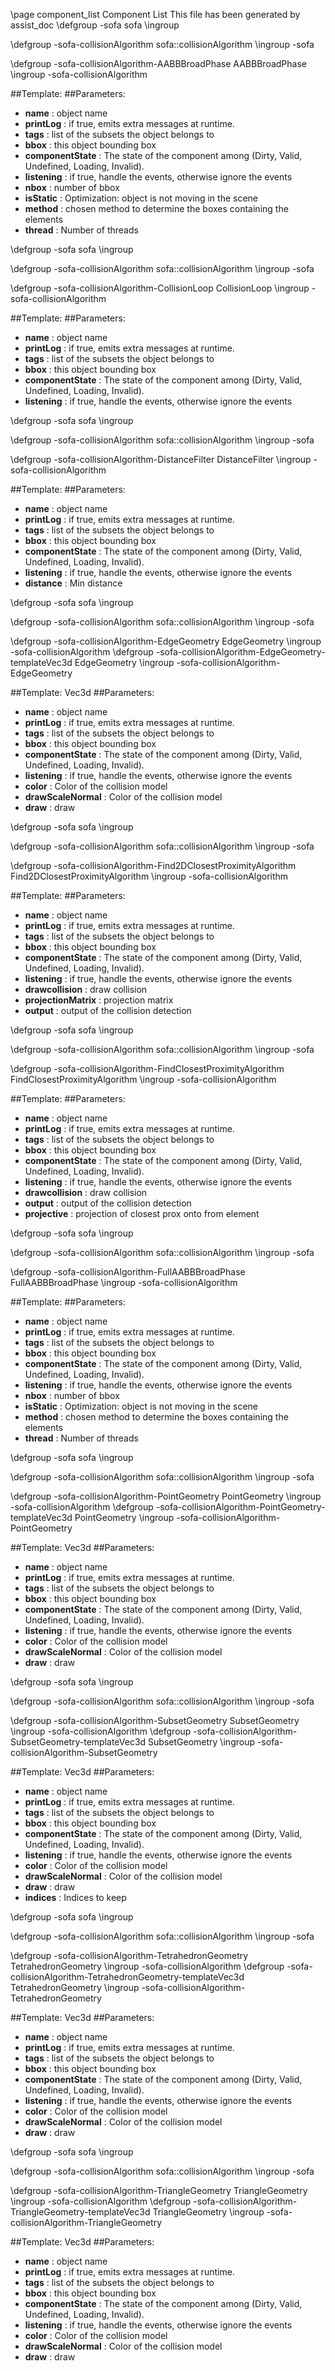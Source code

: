 \page component_list Component List
This file has been generated by assist_doc
\defgroup -sofa sofa
\ingroup 

\defgroup -sofa-collisionAlgorithm sofa::collisionAlgorithm
\ingroup -sofa

\defgroup -sofa-collisionAlgorithm-AABBBroadPhase AABBBroadPhase
\ingroup -sofa-collisionAlgorithm

##Template: 
##Parameters: 
+ __name__ : object name
+ __printLog__ : if true, emits extra messages at runtime.
+ __tags__ : list of the subsets the object belongs to
+ __bbox__ : this object bounding box
+ __componentState__ : The state of the component among (Dirty, Valid, Undefined, Loading, Invalid).
+ __listening__ : if true, handle the events, otherwise ignore the events
+ __nbox__ : number of bbox
+ __isStatic__ : Optimization: object is not moving in the scene
+ __method__ : chosen method to determine the boxes containing the elements
+ __thread__ : Number of threads


\defgroup -sofa sofa
\ingroup 

\defgroup -sofa-collisionAlgorithm sofa::collisionAlgorithm
\ingroup -sofa

\defgroup -sofa-collisionAlgorithm-CollisionLoop CollisionLoop
\ingroup -sofa-collisionAlgorithm

##Template: 
##Parameters: 
+ __name__ : object name
+ __printLog__ : if true, emits extra messages at runtime.
+ __tags__ : list of the subsets the object belongs to
+ __bbox__ : this object bounding box
+ __componentState__ : The state of the component among (Dirty, Valid, Undefined, Loading, Invalid).
+ __listening__ : if true, handle the events, otherwise ignore the events


\defgroup -sofa sofa
\ingroup 

\defgroup -sofa-collisionAlgorithm sofa::collisionAlgorithm
\ingroup -sofa

\defgroup -sofa-collisionAlgorithm-DistanceFilter DistanceFilter
\ingroup -sofa-collisionAlgorithm

##Template: 
##Parameters: 
+ __name__ : object name
+ __printLog__ : if true, emits extra messages at runtime.
+ __tags__ : list of the subsets the object belongs to
+ __bbox__ : this object bounding box
+ __componentState__ : The state of the component among (Dirty, Valid, Undefined, Loading, Invalid).
+ __listening__ : if true, handle the events, otherwise ignore the events
+ __distance__ : Min distance


\defgroup -sofa sofa
\ingroup 

\defgroup -sofa-collisionAlgorithm sofa::collisionAlgorithm
\ingroup -sofa

\defgroup -sofa-collisionAlgorithm-EdgeGeometry EdgeGeometry
\ingroup -sofa-collisionAlgorithm
\defgroup -sofa-collisionAlgorithm-EdgeGeometry-templateVec3d EdgeGeometry<Vec3d>
\ingroup -sofa-collisionAlgorithm-EdgeGeometry

##Template: Vec3d
##Parameters: 
+ __name__ : object name
+ __printLog__ : if true, emits extra messages at runtime.
+ __tags__ : list of the subsets the object belongs to
+ __bbox__ : this object bounding box
+ __componentState__ : The state of the component among (Dirty, Valid, Undefined, Loading, Invalid).
+ __listening__ : if true, handle the events, otherwise ignore the events
+ __color__ : Color of the collision model
+ __drawScaleNormal__ : Color of the collision model
+ __draw__ : draw


\defgroup -sofa sofa
\ingroup 

\defgroup -sofa-collisionAlgorithm sofa::collisionAlgorithm
\ingroup -sofa

\defgroup -sofa-collisionAlgorithm-Find2DClosestProximityAlgorithm Find2DClosestProximityAlgorithm
\ingroup -sofa-collisionAlgorithm

##Template: 
##Parameters: 
+ __name__ : object name
+ __printLog__ : if true, emits extra messages at runtime.
+ __tags__ : list of the subsets the object belongs to
+ __bbox__ : this object bounding box
+ __componentState__ : The state of the component among (Dirty, Valid, Undefined, Loading, Invalid).
+ __listening__ : if true, handle the events, otherwise ignore the events
+ __drawcollision__ : draw collision
+ __projectionMatrix__ : projection matrix
+ __output__ : output of the collision detection


\defgroup -sofa sofa
\ingroup 

\defgroup -sofa-collisionAlgorithm sofa::collisionAlgorithm
\ingroup -sofa

\defgroup -sofa-collisionAlgorithm-FindClosestProximityAlgorithm FindClosestProximityAlgorithm
\ingroup -sofa-collisionAlgorithm

##Template: 
##Parameters: 
+ __name__ : object name
+ __printLog__ : if true, emits extra messages at runtime.
+ __tags__ : list of the subsets the object belongs to
+ __bbox__ : this object bounding box
+ __componentState__ : The state of the component among (Dirty, Valid, Undefined, Loading, Invalid).
+ __listening__ : if true, handle the events, otherwise ignore the events
+ __drawcollision__ : draw collision
+ __output__ : output of the collision detection
+ __projective__ : projection of closest prox onto from element


\defgroup -sofa sofa
\ingroup 

\defgroup -sofa-collisionAlgorithm sofa::collisionAlgorithm
\ingroup -sofa

\defgroup -sofa-collisionAlgorithm-FullAABBBroadPhase FullAABBBroadPhase
\ingroup -sofa-collisionAlgorithm

##Template: 
##Parameters: 
+ __name__ : object name
+ __printLog__ : if true, emits extra messages at runtime.
+ __tags__ : list of the subsets the object belongs to
+ __bbox__ : this object bounding box
+ __componentState__ : The state of the component among (Dirty, Valid, Undefined, Loading, Invalid).
+ __listening__ : if true, handle the events, otherwise ignore the events
+ __nbox__ : number of bbox
+ __isStatic__ : Optimization: object is not moving in the scene
+ __method__ : chosen method to determine the boxes containing the elements
+ __thread__ : Number of threads


\defgroup -sofa sofa
\ingroup 

\defgroup -sofa-collisionAlgorithm sofa::collisionAlgorithm
\ingroup -sofa

\defgroup -sofa-collisionAlgorithm-PointGeometry PointGeometry
\ingroup -sofa-collisionAlgorithm
\defgroup -sofa-collisionAlgorithm-PointGeometry-templateVec3d PointGeometry<Vec3d>
\ingroup -sofa-collisionAlgorithm-PointGeometry

##Template: Vec3d
##Parameters: 
+ __name__ : object name
+ __printLog__ : if true, emits extra messages at runtime.
+ __tags__ : list of the subsets the object belongs to
+ __bbox__ : this object bounding box
+ __componentState__ : The state of the component among (Dirty, Valid, Undefined, Loading, Invalid).
+ __listening__ : if true, handle the events, otherwise ignore the events
+ __color__ : Color of the collision model
+ __drawScaleNormal__ : Color of the collision model
+ __draw__ : draw


\defgroup -sofa sofa
\ingroup 

\defgroup -sofa-collisionAlgorithm sofa::collisionAlgorithm
\ingroup -sofa

\defgroup -sofa-collisionAlgorithm-SubsetGeometry SubsetGeometry
\ingroup -sofa-collisionAlgorithm
\defgroup -sofa-collisionAlgorithm-SubsetGeometry-templateVec3d SubsetGeometry<Vec3d>
\ingroup -sofa-collisionAlgorithm-SubsetGeometry

##Template: Vec3d
##Parameters: 
+ __name__ : object name
+ __printLog__ : if true, emits extra messages at runtime.
+ __tags__ : list of the subsets the object belongs to
+ __bbox__ : this object bounding box
+ __componentState__ : The state of the component among (Dirty, Valid, Undefined, Loading, Invalid).
+ __listening__ : if true, handle the events, otherwise ignore the events
+ __color__ : Color of the collision model
+ __drawScaleNormal__ : Color of the collision model
+ __draw__ : draw
+ __indices__ : Indices to keep


\defgroup -sofa sofa
\ingroup 

\defgroup -sofa-collisionAlgorithm sofa::collisionAlgorithm
\ingroup -sofa

\defgroup -sofa-collisionAlgorithm-TetrahedronGeometry TetrahedronGeometry
\ingroup -sofa-collisionAlgorithm
\defgroup -sofa-collisionAlgorithm-TetrahedronGeometry-templateVec3d TetrahedronGeometry<Vec3d>
\ingroup -sofa-collisionAlgorithm-TetrahedronGeometry

##Template: Vec3d
##Parameters: 
+ __name__ : object name
+ __printLog__ : if true, emits extra messages at runtime.
+ __tags__ : list of the subsets the object belongs to
+ __bbox__ : this object bounding box
+ __componentState__ : The state of the component among (Dirty, Valid, Undefined, Loading, Invalid).
+ __listening__ : if true, handle the events, otherwise ignore the events
+ __color__ : Color of the collision model
+ __drawScaleNormal__ : Color of the collision model
+ __draw__ : draw


\defgroup -sofa sofa
\ingroup 

\defgroup -sofa-collisionAlgorithm sofa::collisionAlgorithm
\ingroup -sofa

\defgroup -sofa-collisionAlgorithm-TriangleGeometry TriangleGeometry
\ingroup -sofa-collisionAlgorithm
\defgroup -sofa-collisionAlgorithm-TriangleGeometry-templateVec3d TriangleGeometry<Vec3d>
\ingroup -sofa-collisionAlgorithm-TriangleGeometry

##Template: Vec3d
##Parameters: 
+ __name__ : object name
+ __printLog__ : if true, emits extra messages at runtime.
+ __tags__ : list of the subsets the object belongs to
+ __bbox__ : this object bounding box
+ __componentState__ : The state of the component among (Dirty, Valid, Undefined, Loading, Invalid).
+ __listening__ : if true, handle the events, otherwise ignore the events
+ __color__ : Color of the collision model
+ __drawScaleNormal__ : Color of the collision model
+ __draw__ : draw


